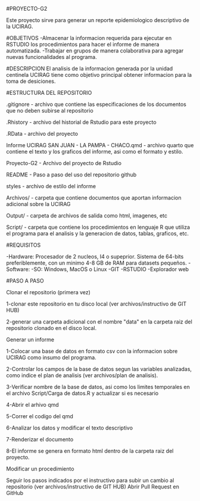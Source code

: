 #PROYECTO-G2

Este proyecto sirve para generar un reporte epidemiologico descriptivo de la UCIRAG.

#OBJETIVOS
-Almacenar la informacion requerida para ejecutar en RSTUDIO los procedimientos para hacer el informe de manera automatizada.
-Trabajar en grupos de manera colaborativa para agregar nuevas funcionalidades al programa.

#DESCRIPCION
El analisis de la informacion generada por la unidad centinela UCIRAG tiene como objetivo principal obtener informacion para la toma de desiciones.

#ESTRUCTURA DEL REPOSITORIO

.gitignore  - archivo que contiene las especificaciones de los documentos que no deben subirse al repositorio

.Rhistory - archivo del historial de Rstudio para este proyecto

.RData   - archivo del proyecto

Informe UCIRAG SAN JUAN - LA PAMPA - CHACO.qmd - archivo quarto que contiene el texto y los graficos del informe, asi como el formato y estilo.

Proyecto-G2 - Archivo del proyecto de Rstudio

README - Paso a paso del uso del repositorio github

styles - archivo de estilo del informe

Archivos/ - carpeta que contiene documentos que aportan informacion adicional sobre la UCIRAG

Output/ - carpeta de archivos de salida como html, imagenes, etc

Script/ - carpeta que contiene los procedimientos en lenguaje R que utiliza el programa para el analisis y la generacion de datos, tablas, graficos, etc.

#REQUISITOS

-Hardware: Procesador de 2 nucleos, I4 o supeprior. Sistema de 64-bits preferiblemente, con un minimo 4-8 GB de RAM para datasets pequeños.
-Software: 
-SO: Windows, MacOS o Linux
-GIT
-RSTUDIO
-Explorador web

#PASO A PASO

Clonar el repositorio (primera vez)

1-clonar este repositorio en tu disco local (ver archivos/instructivo de GIT HUB)

2-generar una carpeta adicional con el nombre "data" en la carpeta raiz del repositorio clonado en el disco local.

Generar un informe

1-Colocar una base de datos en formato csv con la informacion sobre UCIRAG como insumo del programa.

2-Controlar los campos de la base de datos segun las variables analizadas, como indice el plan de analisis (ver archivos/plan de analisis).

3-Verificar nombre de la base de datos, asi como los limites temporales en el archivo Script/Carga de datos.R y actualizar si es necesario

4-Abrir el arhivo qmd

5-Correr el codigo del qmd

6-Analizar los datos y modificar el texto descriptivo

7-Renderizar el documento

8-El informe se genera en formato html dentro de la carpeta raiz del proyecto.


Modificar un procedimiento

Seguir los pasos indicados por el instructivo para subir un cambio al repositorio (ver archivos/instructivo de GIT HUB)
Abrir Pull Request en GitHub

